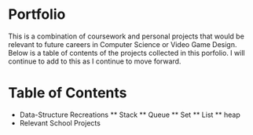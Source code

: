 # Portfolio
  This is a combination of coursework and personal projects that would be relevant to future careers in Computer Science or Video Game Design. Below is a table of contents of the projects collected in this porfolio. I will continue to add to this as I continue to move forward.

# Table of Contents
 * Data-Structure Recreations
   ** Stack
   ** Queue
   ** Set
   ** List
   ** heap
 * Relevant School Projects
 
